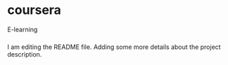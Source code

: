 # coursera
E-learning

#####
I am editing the README file. Adding some more details about the project description.

